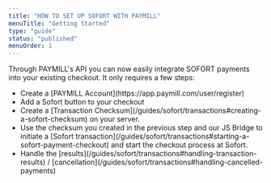 ```yaml
---
title: "HOW TO SET UP SOFORT WITH PAYMILL"
menuTitle: "Getting Started"
type: "guide"
status: "published"
menuOrder: 1
---
```


Through PAYMILL's API you can now easily integrate SOFORT payments into your existing checkout. It only requires a few steps:

<ul class="checklist">
  <li class="arrow_box">
    <i class="fa fa-file-text-o"></i>
    Create a [PAYMILL Account](https://app.paymill.com/user/register)
  </li>

  <li class="arrow_box">
    <i class="fa fa-code"></i>
    Add a Sofort button to your checkout
  </li>

  <li class="arrow_box">
    <i class="fa fa-check-square-o"></i>
    Create a [Transaction Checksum](/guides/sofort/transactions#creating-a-sofort-checksum) on your server.
  </li>

  <li class="arrow_box">
    <i class="fa fa-code"></i>
    Use the checksum you created in the previous step and our JS Bridge to initiate a [Sofort transaction](/guides/sofort/transactions#starting-a-sofort-payment-checkout) and start the checkout process at Sofort.
  </li>

  <li class="box">
    <i class="fa fa-cogs"></i>
    Handle the [results](/guides/sofort/transactions#handling-transaction-results) / [cancellation](/guides/sofort/transactions#handling-cancelled-payments)
  </li>
</ul>
